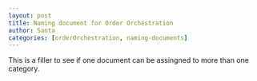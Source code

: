 ```yaml
---
layout: post
title: Naming document for Order Orchestration
author: Santa
categories: [orderOrchestration, naming-documents]
---
```


This is a filler to see if one document can be assingned to more than one category. 
